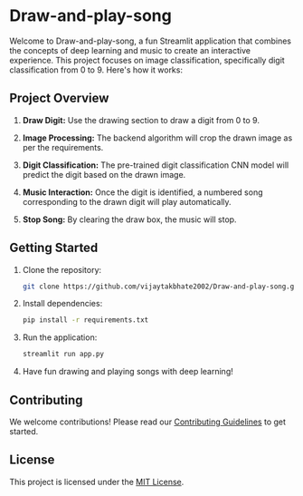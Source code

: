 # Draw-and-play-song

Welcome to Draw-and-play-song, a fun Streamlit application that combines the concepts of deep learning and music to create an interactive experience. This project focuses on image classification, specifically digit classification from 0 to 9. Here's how it works:

## Project Overview

1. **Draw Digit:** Use the drawing section to draw a digit from 0 to 9.

2. **Image Processing:** The backend algorithm will crop the drawn image as per the requirements.

3. **Digit Classification:** The pre-trained digit classification CNN model will predict the digit based on the drawn image.

4. **Music Interaction:** Once the digit is identified, a numbered song corresponding to the drawn digit will play automatically.

5. **Stop Song:** By clearing the draw box, the music will stop.

## Getting Started

1. Clone the repository:

   ```bash
   git clone https://github.com/vijaytakbhate2002/Draw-and-play-song.git
   ```

2. Install dependencies:

   ```bash
   pip install -r requirements.txt
   ```

3. Run the application:

   ```bash
   streamlit run app.py
   ```

4. Have fun drawing and playing songs with deep learning!

## Contributing

We welcome contributions! Please read our [Contributing Guidelines](CONTRIBUTING.md) to get started.

## License

This project is licensed under the [MIT License](LICENSE).
